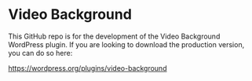 # Video Background

This GitHub repo is for the development of the Video Background WordPress plugin. If you are looking to download the production version, you can do so here:

https://wordpress.org/plugins/video-background
